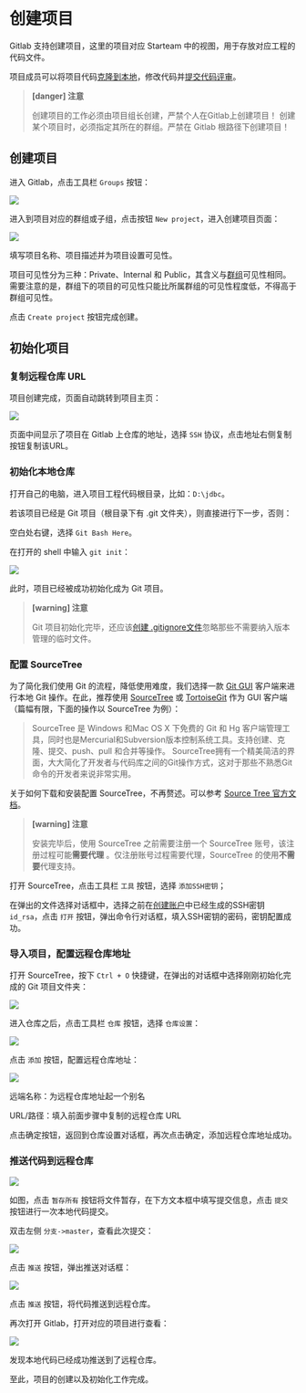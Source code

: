 # 创建项目

Gitlab 支持创建项目，这里的项目对应 Starteam 中的视图，用于存放对应工程的代码文件。

项目成员可以将项目代码[克隆到本地](/setup/clone.md)，修改代码并[提交代码评审](/review/local-modify.md)。

> **[danger] 注意**
>
> 创建项目的工作必须由项目组长创建，严禁个人在Gitlab上创建项目！
> 创建某个项目时，必须指定其所在的群组。严禁在 Gitlab 根路径下创建项目！

## 创建项目

进入 Gitlab，点击工具栏 `Groups` 按钮：

![](/assets/new-group.png)

进入到项目对应的群组或子组，点击按钮 `New project`，进入创建项目页面：

![](/assets/create-project.png)

填写项目名称、项目描述并为项目设置可见性。

项目可见性分为三种：Private、Internal 和 Public，其含义与[群组](/setup/create-group.md)可见性相同。需要注意的是，群组下的项目的可见性只能比所属群组的可见性程度低，不得高于群组可见性。

点击 `Create project` 按钮完成创建。

## 初始化项目

### 复制远程仓库 URL

项目创建完成，页面自动跳转到项目主页：

![](/assets/copy-url.png)

页面中间显示了项目在 Gitlab 上仓库的地址，选择 `SSH` 协议，点击地址右侧复制按钮复制该URL。

### 初始化本地仓库

打开自己的电脑，进入项目工程代码根目录，比如：`D:\jdbc`。

若该项目已经是 Git 项目（根目录下有 .git 文件夹），则直接进行下一步，否则：

空白处右键，选择 `Git Bash Here`。

在打开的 shell 中输入 `git init`：

![](/assets/git-init.png)

此时，项目已经被成功初始化成为 Git 项目。

> **[warning] 注意**
>
> Git 项目初始化完毕，还应该[创建 .gitignore文件](/others/ignore.md)忽略那些不需要纳入版本管理的临时文件。

### 配置 SourceTree

为了简化我们使用 Git 的流程，降低使用难度，我们选择一款 [Git GUI](https://git-scm.com/download/gui/windows) 客户端来进行本地 Git 操作。在此，推荐使用 [SourceTree](https://www.sourcetreeapp.com/) 或 [TortoiseGit](https://tortoisegit.org/download/) 作为 GUI 客户端（篇幅有限，下面的操作以 SourceTree 为例）：

> SourceTree 是 Windows 和Mac OS X 下免费的 Git 和 Hg 客户端管理工具，同时也是Mercurial和Subversion版本控制系统工具。支持创建、克隆、提交、push、pull 和合并等操作。
SourceTree拥有一个精美简洁的界面，大大简化了开发者与代码库之间的Git操作方式，这对于那些不熟悉Git命令的开发者来说非常实用。

关于如何下载和安装配置 SourceTree，不再赘述。可以参考 [Source Tree 官方文档](https://confluence.atlassian.com/get-started-with-sourcetree)。

> **[warning] 注意**
>
> 安装完毕后，使用 SourceTree 之前需要注册一个 SourceTree 账号，该注册过程可能**需要代理** 。仅注册账号过程需要代理，SourceTree 的使用**不需要**代理支持。

打开 SourceTree，点击工具栏 `工具` 按钮，选择 `添加SSH密钥`；

在弹出的文件选择对话框中，选择之前在[创建账户](/setup/create-project.md)中已经生成的SSH密钥 `id_rsa`，点击 `打开` 按钮，弹出命令行对话框，填入SSH密钥的密码，密钥配置成功。

### 导入项目，配置远程仓库地址

打开 SourceTree，按下 `Ctrl + O` 快捷键，在弹出的对话框中选择刚刚初始化完成的 Git 项目文件夹：

![](/assets/select-repo.png)

进入仓库之后，点击工具栏 `仓库` 按钮，选择 `仓库设置`：

![](/assets/repo-config.png)

点击 `添加` 按钮，配置远程仓库地址：

![](/assets/url-config.png)

远端名称：为远程仓库地址起一个别名

URL/路径：填入前面步骤中复制的远程仓库 URL

点击确定按钮，返回到仓库设置对话框，再次点击确定，添加远程仓库地址成功。

### 推送代码到远程仓库

![](/assets/commit.png)

如图，点击 `暂存所有` 按钮将文件暂存，在下方文本框中填写提交信息，点击 `提交` 按钮进行一次本地代码提交。

双击左侧 `分支->master`，查看此次提交：

![](/assets/show-commit.png)

点击 `推送` 按钮，弹出推送对话框：

![](/assets/push.png)

点击 `推送` 按钮，将代码推送到远程仓库。

再次打开 Gitlab，打开对应的项目进行查看：

![](/assets/show-remote.png)

发现本地代码已经成功推送到了远程仓库。

至此，项目的创建以及初始化工作完成。